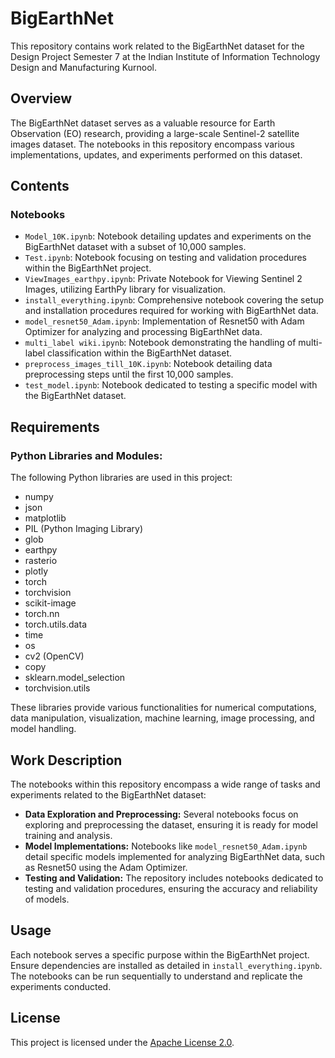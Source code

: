 # BigEarthNet

This repository contains work related to the BigEarthNet dataset for the Design Project Semester 7 at the Indian Institute of Information Technology Design and Manufacturing Kurnool.

## Overview

The BigEarthNet dataset serves as a valuable resource for Earth Observation (EO) research, providing a large-scale Sentinel-2 satellite images dataset. The notebooks in this repository encompass various implementations, updates, and experiments performed on this dataset.

## Contents

### Notebooks

- `Model_10K.ipynb`: Notebook detailing updates and experiments on the BigEarthNet dataset with a subset of 10,000 samples.
- `Test.ipynb`: Notebook focusing on testing and validation procedures within the BigEarthNet project.
- `ViewImages_earthpy.ipynb`: Private Notebook for Viewing Sentinel 2 Images, utilizing EarthPy library for visualization.
- `install_everything.ipynb`: Comprehensive notebook covering the setup and installation procedures required for working with BigEarthNet data.
- `model_resnet50_Adam.ipynb`: Implementation of Resnet50 with Adam Optimizer for analyzing and processing BigEarthNet data.
- `multi_label wiki.ipynb`: Notebook demonstrating the handling of multi-label classification within the BigEarthNet dataset.
- `preprocess_images_till_10K.ipynb`: Notebook detailing data preprocessing steps until the first 10,000 samples.
- `test_model.ipynb`: Notebook dedicated to testing a specific model with the BigEarthNet dataset.

## Requirements

### Python Libraries and Modules:

The following Python libraries are used in this project:

- numpy
- json
- matplotlib
- PIL (Python Imaging Library)
- glob
- earthpy
- rasterio
- plotly
- torch
- torchvision
- scikit-image
- torch.nn
- torch.utils.data
- time
- os
- cv2 (OpenCV)
- copy
- sklearn.model_selection
- torchvision.utils

These libraries provide various functionalities for numerical computations, data manipulation, visualization, machine learning, image processing, and model handling.

## Work Description

The notebooks within this repository encompass a wide range of tasks and experiments related to the BigEarthNet dataset:
- **Data Exploration and Preprocessing:** Several notebooks focus on exploring and preprocessing the dataset, ensuring it is ready for model training and analysis.
- **Model Implementations:** Notebooks like `model_resnet50_Adam.ipynb` detail specific models implemented for analyzing BigEarthNet data, such as Resnet50 using the Adam Optimizer.
- **Testing and Validation:** The repository includes notebooks dedicated to testing and validation procedures, ensuring the accuracy and reliability of models.

## Usage

Each notebook serves a specific purpose within the BigEarthNet project. Ensure dependencies are installed as detailed in `install_everything.ipynb`. The notebooks can be run sequentially to understand and replicate the experiments conducted.

## License

This project is licensed under the [Apache License 2.0](LICENSE).

